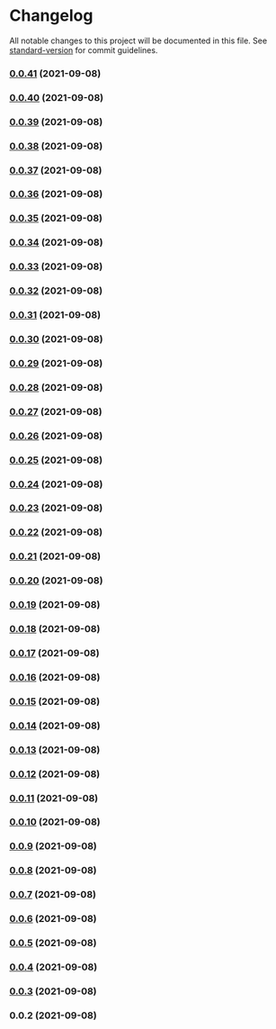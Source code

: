 # Changelog

All notable changes to this project will be documented in this file. See [standard-version](https://github.com/conventional-changelog/standard-version) for commit guidelines.

### [0.0.41](https://github.com/gavindotio/nanostack-sdk/compare/v0.0.40...v0.0.41) (2021-09-08)

### [0.0.40](https://github.com/gavindotio/nanostack-sdk/compare/v0.0.39...v0.0.40) (2021-09-08)

### [0.0.39](https://github.com/gavindotio/nanostack-sdk/compare/v0.0.38...v0.0.39) (2021-09-08)

### [0.0.38](https://github.com/gavindotio/nanostack-sdk/compare/v0.0.37...v0.0.38) (2021-09-08)

### [0.0.37](https://github.com/gavindotio/nanostack-sdk/compare/v0.0.36...v0.0.37) (2021-09-08)

### [0.0.36](https://github.com/gavindotio/nanostack-sdk/compare/v0.0.35...v0.0.36) (2021-09-08)

### [0.0.35](https://github.com/gavindotio/nanostack-sdk/compare/v0.0.34...v0.0.35) (2021-09-08)

### [0.0.34](https://github.com/gavindotio/nanostack-sdk/compare/v0.0.33...v0.0.34) (2021-09-08)

### [0.0.33](https://github.com/gavindotio/nanostack-sdk/compare/v0.0.32...v0.0.33) (2021-09-08)

### [0.0.32](https://github.com/gavindotio/nanostack-sdk/compare/v0.0.31...v0.0.32) (2021-09-08)

### [0.0.31](https://github.com/gavindotio/nanostack-sdk/compare/v0.0.30...v0.0.31) (2021-09-08)

### [0.0.30](https://github.com/gavindotio/nanostack-sdk/compare/v0.0.29...v0.0.30) (2021-09-08)

### [0.0.29](https://github.com/gavindotio/nanostack-sdk/compare/v0.0.28...v0.0.29) (2021-09-08)

### [0.0.28](https://github.com/gavindotio/nanostack-sdk/compare/v0.0.27...v0.0.28) (2021-09-08)

### [0.0.27](https://github.com/gavindotio/nanostack-sdk/compare/v0.0.26...v0.0.27) (2021-09-08)

### [0.0.26](https://github.com/gavindotio/nanostack-sdk/compare/v0.0.25...v0.0.26) (2021-09-08)

### [0.0.25](https://github.com/gavindotio/nanostack-sdk/compare/v0.0.24...v0.0.25) (2021-09-08)

### [0.0.24](https://github.com/gavindotio/nanostack-sdk/compare/v0.0.23...v0.0.24) (2021-09-08)

### [0.0.23](https://github.com/gavindotio/nanostack-sdk/compare/v0.0.22...v0.0.23) (2021-09-08)

### [0.0.22](https://github.com/gavindotio/nanostack-sdk/compare/v0.0.21...v0.0.22) (2021-09-08)

### [0.0.21](https://github.com/gavindotio/nanostack-sdk/compare/v0.0.20...v0.0.21) (2021-09-08)

### [0.0.20](https://github.com/gavindotio/nanostack-sdk/compare/v0.0.19...v0.0.20) (2021-09-08)

### [0.0.19](https://github.com/gavindotio/nanostack-sdk/compare/v0.0.18...v0.0.19) (2021-09-08)

### [0.0.18](https://github.com/gavindotio/nanostack-sdk/compare/v0.0.17...v0.0.18) (2021-09-08)

### [0.0.17](https://github.com/gavindotio/nanostack-sdk/compare/v0.0.16...v0.0.17) (2021-09-08)

### [0.0.16](https://github.com/gavindotio/nanostack-sdk/compare/v0.0.15...v0.0.16) (2021-09-08)

### [0.0.15](https://github.com/gavindotio/nanostack-sdk/compare/v0.0.14...v0.0.15) (2021-09-08)

### [0.0.14](https://github.com/gavindotio/nanostack-sdk/compare/v0.0.13...v0.0.14) (2021-09-08)

### [0.0.13](https://github.com/gavindotio/nanostack-sdk/compare/v0.0.12...v0.0.13) (2021-09-08)

### [0.0.12](https://github.com/gavindotio/nanostack-sdk/compare/v0.0.11...v0.0.12) (2021-09-08)

### [0.0.11](https://github.com/gavindotio/nanostack-sdk/compare/v0.0.10...v0.0.11) (2021-09-08)

### [0.0.10](https://github.com/gavindotio/nanostack-sdk/compare/v0.0.9...v0.0.10) (2021-09-08)

### [0.0.9](https://github.com/gavindotio/nanostack-sdk/compare/v0.0.8...v0.0.9) (2021-09-08)

### [0.0.8](https://github.com/gavindotio/nanostack-sdk/compare/v0.0.7...v0.0.8) (2021-09-08)

### [0.0.7](https://github.com/gavindotio/nanostack-sdk/compare/v0.0.6...v0.0.7) (2021-09-08)

### [0.0.6](https://github.com/gavindotio/nanostack-sdk/compare/v0.0.5...v0.0.6) (2021-09-08)

### [0.0.5](https://github.com/gavindotio/nanostack-sdk/compare/v0.0.4...v0.0.5) (2021-09-08)

### [0.0.4](https://github.com/gavindotio/nanostack-sdk/compare/v0.0.3...v0.0.4) (2021-09-08)

### [0.0.3](https://github.com/gavindotio/nanostack-sdk/compare/v0.0.2...v0.0.3) (2021-09-08)

### 0.0.2 (2021-09-08)
